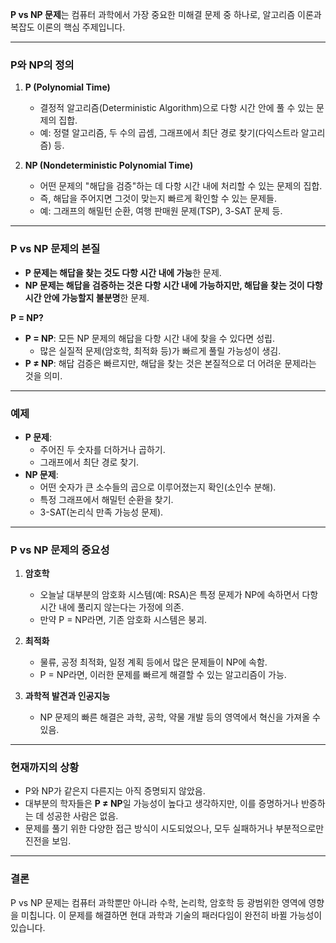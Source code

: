 **P vs NP 문제**는 컴퓨터 과학에서 가장 중요한 미해결 문제 중 하나로, 알고리즘 이론과 복잡도 이론의 핵심 주제입니다.

---

### **P와 NP의 정의**

1. **P (Polynomial Time)**
    
    - 결정적 알고리즘(Deterministic Algorithm)으로 다항 시간 안에 풀 수 있는 문제의 집합.
    - 예: 정렬 알고리즘, 두 수의 곱셈, 그래프에서 최단 경로 찾기(다익스트라 알고리즘) 등.
2. **NP (Nondeterministic Polynomial Time)**
    
    - 어떤 문제의 "해답을 검증"하는 데 다항 시간 내에 처리할 수 있는 문제의 집합.
    - 즉, 해답을 주어지면 그것이 맞는지 빠르게 확인할 수 있는 문제들.
    - 예: 그래프의 해밀턴 순환, 여행 판매원 문제(TSP), 3-SAT 문제 등.

---

### **P vs NP 문제의 본질**

- **P 문제는 해답을 찾는 것도 다항 시간 내에 가능**한 문제.
- **NP 문제는 해답을 검증하는 것은 다항 시간 내에 가능하지만, 해답을 찾는 것이 다항 시간 안에 가능할지 불분명**한 문제.

**P = NP?**

- **P = NP**: 모든 NP 문제의 해답을 다항 시간 내에 찾을 수 있다면 성립.
    - 많은 실질적 문제(암호학, 최적화 등)가 빠르게 풀릴 가능성이 생김.
- **P ≠ NP**: 해답 검증은 빠르지만, 해답을 찾는 것은 본질적으로 더 어려운 문제라는 것을 의미.

---

### **예제**

- **P 문제**:
    - 주어진 두 숫자를 더하거나 곱하기.
    - 그래프에서 최단 경로 찾기.
- **NP 문제**:
    - 어떤 숫자가 큰 소수들의 곱으로 이루어졌는지 확인(소인수 분해).
    - 특정 그래프에서 해밀턴 순환을 찾기.
    - 3-SAT(논리식 만족 가능성 문제).

---

### **P vs NP 문제의 중요성**

1. **암호학**
    
    - 오늘날 대부분의 암호화 시스템(예: RSA)은 특정 문제가 NP에 속하면서 다항 시간 내에 풀리지 않는다는 가정에 의존.
    - 만약 P = NP라면, 기존 암호화 시스템은 붕괴.
2. **최적화**
    
    - 물류, 공정 최적화, 일정 계획 등에서 많은 문제들이 NP에 속함.
    - P = NP라면, 이러한 문제를 빠르게 해결할 수 있는 알고리즘이 가능.
3. **과학적 발견과 인공지능**
    
    - NP 문제의 빠른 해결은 과학, 공학, 약물 개발 등의 영역에서 혁신을 가져올 수 있음.

---

### **현재까지의 상황**

- P와 NP가 같은지 다른지는 아직 증명되지 않았음.
- 대부분의 학자들은 **P ≠ NP**일 가능성이 높다고 생각하지만, 이를 증명하거나 반증하는 데 성공한 사람은 없음.
- 문제를 풀기 위한 다양한 접근 방식이 시도되었으나, 모두 실패하거나 부분적으로만 진전을 보임.

---

### **결론**

P vs NP 문제는 컴퓨터 과학뿐만 아니라 수학, 논리학, 암호학 등 광범위한 영역에 영향을 미칩니다. 이 문제를 해결하면 현대 과학과 기술의 패러다임이 완전히 바뀔 가능성이 있습니다.